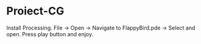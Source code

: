 # Proiect-CG
Install Processing.
File -> Open -> Navigate to FlappyBird.pde -> Select and open.
Press play button and enjoy.
